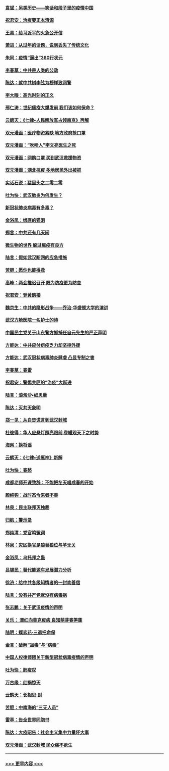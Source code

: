 #### [袁斌：另类历史——笑话和段子里的疫情中国](../pages/nsc993/n11889243.md?t=02240401) 
#### [祝君安：治疫要正本清源](../pages/nsc993/n11889085.md?t=02240401) 
#### [王易：给习近平的火急公开信](../pages/nsc993/n11888225.md?t=02240401) 
#### [萧进：从过年的话题，说到丢失了传统文化](../pages/nsc993/n11887732.md?t=02240401) 
#### [朱同：疫情“逼出”360行状元](../pages/nsc993/n11887678.md?t=02240401) 
#### [李春草：中共是人类的公敌](../pages/nsc993/n11887656.md?t=02240401) 
#### [陈达：就中共树李弦为榜样致网警](../pages/nsc993/n11887625.md?t=02240401) 
#### [李大眼：高光时刻的正义](../pages/nsc993/n11887585.md?t=02240401) 
#### [邢仁涛：世纪瘟疫大爆发前 我们该如何保命？](../pages/nsc993/n11887535.md?t=02240401) 
#### [云鹤天：《七律▪人民解放军占领南京》再解](../pages/nsc993/n11887524.md?t=02240401) 
#### [双元漫画：医疗物资紧缺 地方政府抢口罩](../pages/nsc993/n11884744.md?t=02240401) 
#### [双元漫画：“吹哨人”李文亮医生之死](../pages/nsc993/n11884705.md?t=02240401) 
#### [双元漫画：网购口罩 买到武汉救援物资](../pages/nsc993/n11884670.md?t=02240401) 
#### [双元漫画：湖北抗疫 多地居民外出被抓](../pages/nsc993/n11884643.md?t=02240401) 
#### [实话石说：猛回头之二零二零](../pages/nsc993/n11883968.md?t=02240401) 
#### [吐为快：武汉肺炎为何发生？](../pages/nsc993/n11882180.md?t=02240401) 
#### [新冠状肺炎病毒有多毒？](../pages/nsc993/n11881790.md?t=02240401) 
#### [金浴凤：绑匪的猫泪](../pages/nsc993/n11880664.md?t=02240401) 
#### [郑言：中共还有几天闹](../pages/nsc993/n11880645.md?t=02240401) 
#### [微生物的世界 躲过瘟疫有良方](../pages/nsc993/n11880492.md?t=02240401) 
#### [陆言：假如武汉断网的应急措施](../pages/nsc993/n11880619.md?t=02240401) 
#### [苦胆：愿你也能得救](../pages/nsc993/n11880601.md?t=02240401) 
#### [高峰：两会推迟召开  既为防疫更为防变](../pages/nsc993/n11879977.md?t=02240401) 
#### [祝君安：登黄鹤楼](../pages/nsc993/n11880583.md?t=02240401) 
#### [魏京生：中共的隐形战争——乔治‧华盛顿大学的演讲](../pages/nsc993/n11879765.md?t=02240401) 
#### [武汉方舱医院一名护士的诗](../pages/nsc993/n11878480.md?t=02240401) 
#### [中国民主党关于山东警方抓捕任自元先生的严正声明](../pages/nsc993/n11877506.md?t=02240401) 
#### [方能达：中共应付疠疫乏力却坚拒外援](../pages/nsc993/n11877497.md?t=02240401) 
#### [方能达：武汉冠状病毒肺炎肆虐 凸显专制之害](../pages/nsc993/n11877475.md?t=02240401) 
#### [李春草：春雷](../pages/nsc993/n11876287.md?t=02240401) 
#### [祝君安：警惕共匪的“治疫”大跃进](../pages/nsc993/n11876084.md?t=02240401) 
#### [陆言：浪淘沙•细思量](../pages/nsc993/n11876071.md?t=02240401) 
#### [陈达：灭共天象明](../pages/nsc993/n11876063.md?t=02240401) 
#### [郑一见：从自焚谎言到武汉封城](../pages/nsc993/n11875621.md?t=02240401) 
#### [杜彼得：华人应悬灯照亮跟前 卷幔观天下之时势](../pages/nsc993/n11874822.md?t=02240401) 
#### [海网：换将谣](../pages/nsc993/n11873712.md?t=02240401) 
#### [云鹤天：《七律▪送瘟神》新解](../pages/nsc993/n11873598.md?t=02240401) 
#### [吐为快：春愁](../pages/nsc993/n11872801.md?t=02240401) 
#### [成都老师开课致辞：不能把冬天唱成春的开始](../pages/nsc993/n11872653.md?t=02240401) 
#### [颜纯钩：战时态令来者不善](../pages/nsc993/n11872011.md?t=02240401) 
#### [林泉：民主联邦灭独裁](../pages/nsc993/n11870998.md?t=02240401) 
#### [归航：警示录](../pages/nsc993/n11870963.md?t=02240401) 
#### [郑纯清：党官鸣冤词](../pages/nsc993/n11870938.md?t=02240401) 
#### [林泉：灾区换官是狼替狼位与羊无关](../pages/nsc993/n11870896.md?t=02240401) 
#### [金浴凤：乌托邦之蛊](../pages/nsc993/n11870879.md?t=02240401) 
#### [吕锡民：替代能源车发展潜力分析](../pages/nsc993/n11870656.md?t=02240401) 
#### [徐济：给中共各级知情者的一封劝善信](../pages/nsc993/n11868561.md?t=02240401) 
#### [陆言：没有共产党就没有病毒祸](../pages/nsc993/n11868232.md?t=02240401) 
#### [张志鹏：关于武汉疫情的声明](../pages/nsc993/n11867182.md?t=02240401) 
#### [关乐： 漂红向善克疫病 良知萌芽春笋蓬](../pages/nsc993/n11865710.md?t=02240401) 
#### [陆明：蝶恋花‧三退把命保](../pages/nsc993/n11865673.md?t=02240401) 
#### [金言：破解“蛊毒”与“病毒”](../pages/nsc993/n11864103.md?t=02240401) 
#### [中国人权律师团关于新型冠状病毒疫情的声明](../pages/nsc993/n11864249.md?t=02240401) 
#### [吐为快：肺疫叹](../pages/nsc993/n11864027.md?t=02240401) 
#### [万古缘：红祸惊天](../pages/nsc993/n11864079.md?t=02240401) 
#### [云鹤天：长相思‧封](../pages/nsc993/n11864006.md?t=02240401) 
#### [苦胆：中南海的“三无人员”](../pages/nsc993/n11862997.md?t=02240401) 
#### [雷亭：告全世界同胞书](../pages/nsc993/n11862572.md?t=02240401) 
#### [陈达：大疫昭告：社会主义集中力量坏大事](../pages/nsc993/n11859419.md?t=02240401) 
#### [双元漫画：武汉封城 民众痛不欲生](../pages/nsc993/n11859287.md?t=02240401) 

----
#### [ >>> 更早内容 <<< ](../indexes/nsc993-earlier.md)
